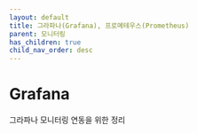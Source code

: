 ```yaml
---
layout: default
title: 그라파나(Grafana), 프로메테우스(Prometheus)
parent: 모니터링
has_children: true
child_nav_order: desc
---
```


# Grafana
그라파나 모니터링 연동을 위한 정리